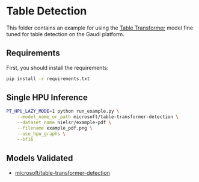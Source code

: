 <!---
Copyright 2024 The HuggingFace Team. All rights reserved.

Licensed under the Apache License, Version 2.0 (the "License");
you may not use this file except in compliance with the License.
You may obtain a copy of the License at

    http://www.apache.org/licenses/LICENSE-2.0

Unless required by applicable law or agreed to in writing, software
distributed under the License is distributed on an "AS IS" BASIS,
WITHOUT WARRANTIES OR CONDITIONS OF ANY KIND, either express or implied.
See the License for the specific language governing permissions and
limitations under the License.
-->

# Table Detection

This folder contains an example for using the [Table Transformer](https://huggingface.co/microsoft/table-transformer-detection) model fine tuned for table detection on the Gaudi platform.

## Requirements

First, you should install the requirements:
```bash
pip install -r requirements.txt
```

## Single HPU Inference

```bash
PT_HPU_LAZY_MODE=1 python run_example.py \
    --model_name_or_path microsoft/table-transformer-detection \
    --dataset_name nielsr/example-pdf \
    --filename example_pdf.png \
    --use_hpu_graphs \
    --bf16
```

## Models Validated

- [microsoft/table-transformer-detection](https://huggingface.co/microsoft/table-transformer-detection)
